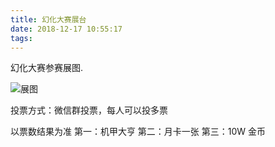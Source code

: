```yaml
---
title: 幻化大赛展台
date: 2018-12-17 10:55:17
tags:
---
```


幻化大赛参赛展图.   

![展图](https://raw.githubusercontent.com/leeoyfat/imgs/master/uPic/幻化展图.jpg?token=AJJ5DDGKTICSTMFIK76JWFS7H47VM)

投票方式：微信群投票，每人可以投多票

以票数结果为准
第一：机甲大亨
第二：月卡一张
第三：10W 金币
